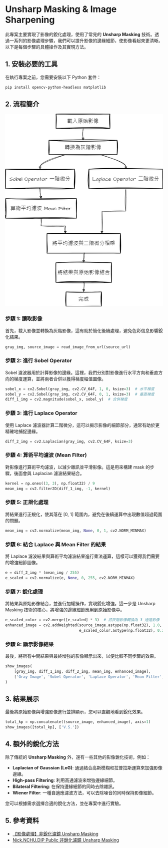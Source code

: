 
# Unsharp Masking & Image Sharpening

此專案主要實現了影像的銳化處理，使用了常見的 **Unsharp Masking** 技術。透過一系列的影像處理步驟，我們可以提升影像的邊緣細節，使影像看起來更清晰。以下是每個步驟的具體操作及其實現方法。

## 1. 安裝必要的工具

在執行專案之前，您需要安裝以下 Python 套件：

```bash
pip install opencv-python-headless matplotlib
```

## 2. 流程簡介
<p align="center">
  <img src="https://raw.githubusercontent.com/jun-wei-lin/NCHU/refs/heads/main/Digital-Image-%20Processing/Hw2_%E9%8A%B3%E5%8C%96%E8%99%95%E7%90%86/Hw2_%E6%B5%81%E7%A8%8B%E5%9C%96drawio.png" alt="Example Image">
</p>

### 步驟 1: 讀取影像
首先，載入影像並轉換為灰階影像，這有助於簡化後續處理，避免色彩信息影響銳化結果。

```python
gray_img, source_image = read_image_from_url(source_url)
```

### 步驟 2: 進行 Sobel Operator
Sobel 濾波器用於計算影像的邊緣。這裡，我們分別對影像進行水平方向和垂直方向的梯度運算，並將兩者合併以獲得梯度幅值圖像。

```python
sobel_x = cv2.Sobel(gray_img, cv2.CV_64F, 1, 0, ksize=3)  # 水平梯度
sobel_y = cv2.Sobel(gray_img, cv2.CV_64F, 0, 1, ksize=3)  # 垂直梯度
diff_1_img = cv2.magnitude(sobel_x, sobel_y)  # 合併梯度
```

### 步驟 3: 進行 Laplace Operator
使用 Laplace 濾波器計算二階微分，這可以揭示影像的細節部分，通常有助於更精確地捕捉邊緣。

```python
diff_2_img = cv2.Laplacian(gray_img, cv2.CV_64F, ksize=3)
```

### 步驟 4: 算術平均濾波 (Mean Filter)
對影像進行算術平均濾波，以減少雜訊並平滑影像。這是用來構建 mask 的步驟，後面會與 Laplacian 濾波結果結合。

```python
kernel = np.ones((3, 3), np.float32) / 9
mean_img = cv2.filter2D(diff_1_img, -1, kernel)
```

### 步驟 5: 正規化處理
將結果進行正規化，使其落在 [0, 1] 範圍內，避免在後續運算中出現數值超過範圍的問題。

```python
mean_img = cv2.normalize(mean_img, None, 0, 1, cv2.NORM_MINMAX)
```

### 步驟 6: 結合 Laplace 與 Mean Filter 的結果
將 Laplace 濾波結果與算術平均濾波結果進行乘法運算，這樣可以獲得我們需要的增強細節圖像。

```python
e = diff_2_img * (mean_img / 255)
e_scaled = cv2.normalize(e, None, 0, 255, cv2.NORM_MINMAX)
```

### 步驟 7: 銳化處理
將結果與原始影像結合，並進行加權操作，實現銳化增強。這一步是 Unsharp Masking 技術的核心，將增強的邊緣細節應用到原始影像中。

```python
e_scaled_color = cv2.merge([e_scaled] * 3)  # 將灰階影像轉換為 3 通道影像
enhanced_image = cv2.addWeighted(source_image.astype(np.float32), 1.0, 
                                 e_scaled_color.astype(np.float32), 0.3, 0)
```

### 步驟 8: 顯示影像結果
最後，將所有中間結果與最終增強的影像顯示出來，以便比較不同步驟的效果。

```python
show_images(
    [gray_img, diff_1_img, diff_2_img, mean_img, enhanced_image],
    ['Gray Image', 'Sobel Operator', 'Laplace Operator', 'Mean Filter', 'Unsharp Masking Result']
)
```

## 3. 結果展示
最後將原始影像與增強影像進行並排顯示，您可以直觀地看到銳化效果。

```python
total_kp = np.concatenate((source_image, enhanced_image), axis=1)
show_images([total_kp], ['V.S.'])
```

## 4. 額外的銳化方法

除了傳統的 **Unsharp Masking** 外，還有一些其他的影像銳化技術，例如：

- **Laplacian of Gaussian (LoG)**: 通過結合高斯模糊和拉普拉斯運算來加強影像邊緣。
- **High-pass Filtering**: 利用高通濾波來增強邊緣細節。
- **Bilateral Filtering**: 在保持邊緣細節的同時去除雜訊。
- **Wiener Filter**: 一種自適應濾波方法，可以去除噪音的同時保持影像細節。

您可以根據需求選擇合適的銳化方法，並在專案中進行實驗。

## 5. 參考資料
- [【影像處理】非銳化濾鏡 Unsharp Masking](https://jason-chen-1992.weebly.com/home/-unsharp-masking)
- [Nick.NCHU.DIP Public 非銳化濾鏡 Unsharp Masking](https://github.com/nicktien007/Nick.NCHU.DIP?tab=readme-ov-file)
